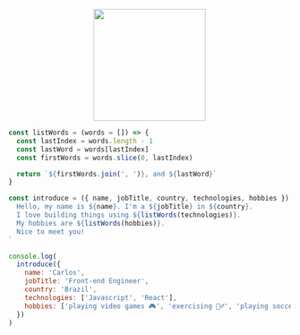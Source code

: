 <p align="center">
  <img src="https://user-images.githubusercontent.com/5983943/116801020-7ce76a80-aadc-11eb-9128-92cc1f4d00fe.png" width="200px" align="center" />
</p>

```javascript
const listWords = (words = []) => {
  const lastIndex = words.length - 1
  const lastWord = words[lastIndex]
  const firstWords = words.slice(0, lastIndex)

  return `${firstWords.join(', ')}, and ${lastWord}`
}

const introduce = ({ name, jobTitle, country, technologies, hobbies }) => `
  Hello, my name is ${name}. I'm a ${jobTitle} in ${country}.
  I love building things using ${listWords(technologies)}.
  My hobbies are ${listWords(hobbies)}.
  Nice to meet you!
`

console.log(
  introduce({
    name: 'Carlos',
    jobTitle: 'Front-end Engineer',
    country: 'Brazil',
    technologies: ['Javascript', 'React'],
    hobbies: ['playing video games 🎮', 'exercising 🏃‍♂️', 'playing soccer ⚽️', 'playing the guitar 🎸'],
  })
)
```

<!--
**csilva2810/csilva2810** is a ✨ _special_ ✨ repository because its `README.md` (this file) appears on your GitHub profile.

Here are some ideas to get you started:

- 🔭 I’m currently working on ...
- 🌱 I’m currently learning ...
- 👯 I’m looking to collaborate on ...
- 🤔 I’m looking for help with ...
- 💬 Ask me about ...
- 📫 How to reach me: ...
- 😄 Pronouns: ...
- ⚡ Fun fact: ...
-->
